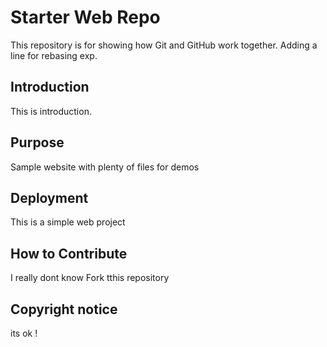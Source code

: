 # Starter Web Repo

This repository is for showing how Git and GitHub work together. 
Adding a line for rebasing exp.

## Introduction

This is introduction.

## Purpose

Sample website with plenty of files for demos

## Deployment
This is a simple web project

## How to Contribute 
I really dont know 
Fork tthis repository

## Copyright notice
its ok !
